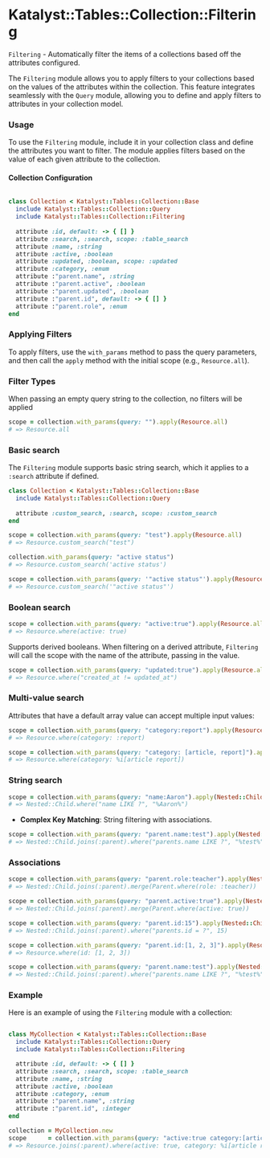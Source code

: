 # Katalyst::Tables::Collection::Filtering

`Filtering` - Automatically filter the items of a collections based off the attributes configured.

The `Filtering` module allows you to apply filters to your collections based on the values of the attributes within the
collection.
This feature integrates seamlessly with the `Query` module, allowing you to define and apply filters to attributes in
your collection model.

### Usage

To use the `Filtering` module, include it in your collection class and define the attributes you want to filter.
The module applies filters based on the value of each given attribute to the collection.

#### Collection Configuration

```ruby

class Collection < Katalyst::Tables::Collection::Base
  include Katalyst::Tables::Collection::Query
  include Katalyst::Tables::Collection::Filtering
  
  attribute :id, default: -> { [] }
  attribute :search, :search, scope: :table_search
  attribute :name, :string
  attribute :active, :boolean
  attribute :updated, :boolean, scope: :updated
  attribute :category, :enum
  attribute :"parent.name", :string
  attribute :"parent.active", :boolean
  attribute :"parent.updated", :boolean
  attribute :"parent.id", default: -> { [] }
  attribute :"parent.role", :enum
end
```

### Applying Filters

To apply filters, use the `with_params` method to pass the query parameters, and then call the `apply` method with the
initial scope (e.g., `Resource.all`).

### Filter Types

When passing an empty query string to the collection, no filters will be applied

```ruby
scope = collection.with_params(query: "").apply(Resource.all)
# => Resource.all
```

### Basic search

The `Filtering` module supports basic string search, which it applies to a `:search` attribute if defined.

```ruby
class Collection < Katalyst::Tables::Collection::Base
  include Katalyst::Tables::Collection::Query
  
  attribute :custom_search, :search, scope: :custom_search
end

scope = collection.with_params(query: "test").apply(Resource.all)
# => Resource.custom_search("test")

collection.with_params(query: "active status")
# => Resource.custom_search('active status')

scope = collection.with_params(query: '"active status"').apply(Resource.all)
# => Resource.custom_search('"active status"')
```

### Boolean search

```ruby
scope = collection.with_params(query: "active:true").apply(Resource.all)
# => Resource.where(active: true)
```

Supports derived booleans. When filtering on a derived attribute, `Filtering` will call the scope with 
the name of the attribute, passing in the value. 

```ruby
scope = collection.with_params(query: "updated:true").apply(Resource.all)
# => Resource.where("created_at != updated_at")
```

### Multi-value search

Attributes that have a default array value can accept multiple input values:

 ```ruby
 scope = collection.with_params(query: "category:report").apply(Resource.all)
 # => Resource.where(category: :report)
 
scope = collection.with_params(query: "category: [article, report]").apply(Resource.all)
 # => Resource.where(category: %i[article report])
 ```

### String search
```ruby
scope = collection.with_params(query: "name:Aaron").apply(Nested::Child.all)
# => Nested::Child.where("name LIKE ?", "%Aaron%")
```

- **Complex Key Matching**: String filtering with associations.
 ```ruby
 scope = collection.with_params(query: "parent.name:test").apply(Nested::Child.all)
 # => Nested::Child.joins(:parent).where("parents.name LIKE ?", "%test%")
 ```

### Associations

 ```ruby
scope = collection.with_params(query: "parent.role:teacher").apply(Nested::Child.all)
# => Nested::Child.joins(:parent).merge(Parent.where(role: :teacher))

scope = collection.with_params(query: "parent.active:true").apply(Nested::Child.all)
# => Nested::Child.joins(:parent).merge(Parent.where(active: true))

scope = collection.with_params(query: "parent.id:15").apply(Nested::Child.all)
# => Nested::Child.joins(:parent).where("parents.id = ?", 15)

scope = collection.with_params(query: "parent.id:[1, 2, 3]").apply(Resource.all)
# => Resource.where(id: [1, 2, 3])

scope = collection.with_params(query: "parent.name:test").apply(Nested::Child.all)
# => Nested::Child.joins(:parent).where("parents.name LIKE ?", "%test%")
```

### Example

Here is an example of using the `Filtering` module with a collection:

```ruby

class MyCollection < Katalyst::Tables::Collection::Base
  include Katalyst::Tables::Collection::Query
  include Katalyst::Tables::Collection::Filtering

  attribute :id, default: -> { [] }
  attribute :search, :search, scope: :table_search
  attribute :name, :string
  attribute :active, :boolean
  attribute :category, :enum
  attribute :"parent.name", :string
  attribute :"parent.id", :integer
end

collection = MyCollection.new
scope      = collection.with_params(query: "active:true category:[article,report] parent.id:15").apply(Resource.all)
# => Resource.joins(:parent).where(active: true, category: %i[article report], "parents.id" => 15)
```
